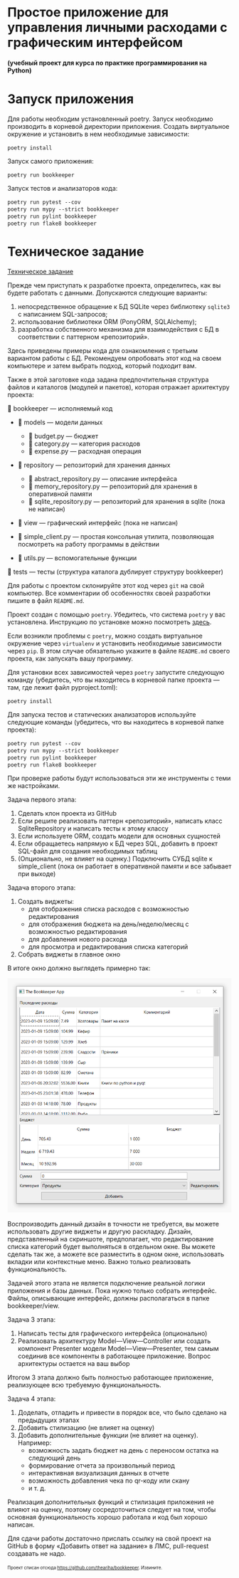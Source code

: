 # Простое приложение для управления личными расходами с графическим интерфейсом
#### (учебный проект для курса по практике программирования на Python)

# Запуск приложения
Для работы необходим установленный poetry. Запуск необходимо производить в корневой директории приложения.
Создать виртуальное окружение и установить в нем необходимые зависимости:
```commandline
poetry install
```
Запуск самого приложения:
```commandline
poetry run bookkeeper
```
Запуск тестов и анализаторов кода:
```commandline
poetry run pytest --cov
poetry run mypy --strict bookkeeper
poetry run pylint bookkeeper
poetry run flake8 bookkeeper
```
# Техническое задание
[Техническое задание](specification.md)

Прежде чем приступать к разработке проекта, определитесь, как вы будете работать с данными. Допускаются следующие варианты:

1. непосредственное обращение к БД SQLite через библиотеку `sqlite3` с написанием SQL-запросов;
1. использование библиотеки ORM (PonyORM, SQLAlchemy);
1. разработка собственного механизма для взаимодействия с БД в соответствии с паттерном «репозиторий».

Здесь приведены примеры кода для ознакомления с третьим вариантом работы с БД. Рекомендуем опробовать этот код на своем компьютере и затем выбрать подход, который подходит вам. 

Также в этой заготовке кода задана предпочтительная структура файлов и каталогов (модулей и пакетов), которая отражает архитектуру проекта:

📁 bookkeeper — исполняемый код 

- 📁 models — модели данных

    - 📄 budget.py — бюджет
    - 📄 category.py — категория расходов
    - 📄 expense.py — расходная операция
- 📁 repository — репозиторий для хранения данных

    - 📄 abstract_repository.py — описание интерфейса
    - 📄 memory_repository.py — репозиторий для хранения в оперативной памяти
    - 📄 sqlite_repository.py — репозиторий для хранения в sqlite (пока не написан)
- 📁 view — графический интерфейс (пока не написан)
- 📄 simple_client.py — простая консольная утилита, позволяющая посмотреть на работу программы в действии
- 📄 utils.py — вспомогательные функции

📁 tests — тесты (структура каталога дублирует структуру bookkeeper)

Для работы с проектом склонируйте этот код через `git` на свой компьютер. Все комментарии об особенностях своей разработки пишите в файл `README.md`.

Проект создан с помощью `poetry`. Убедитесь, что система `poetry` у вас установлена. Инструкцию по установке можно посмотреть [здесь](https://python-poetry.org/docs/).

Если возникли проблемы с `poetry`, можно создать виртуальное окружение через `virtualenv` и установить необходимые зависимости через `pip`. В этом случае обязательно укажите в файле `README.md` своего проекта, как запускать вашу программу.

Для установки всех зависимостей через `poetry` запустите следующую команду (убедитесь, что вы находитесь
в корневой папке проекта — там, где лежит файл pyproject.toml):

```commandline
poetry install
```

Для запуска тестов и статических анализаторов используйте следующие команды (убедитесь, 
что вы находитесь в корневой папке проекта):
```commandline
poetry run pytest --cov
poetry run mypy --strict bookkeeper
poetry run pylint bookkeeper
poetry run flake8 bookkeeper
```

При проверке работы будут использоваться эти же инструменты с теми же настройками.

Задача первого этапа:
1. Сделать клон проекта из GitHub
2. Если решите реализовать паттерн «репозиторий», написать класс SqliteRepository и написать тесты к этому классу
3. Если используете ORM, создать модели для основных сущностей
4. Если обращаетесь напрямую к БД через SQL, добавить в проект SQL-файл для создания необходимых таблиц
5. (Опционально, не влияет на оценку.) Подключить СУБД sqlite к simple_client (пока он работает в оперативной памяти и все забывает при выходе)

Задача второго этапа:
1. Создать виджеты:
   - для отображения списка расходов с возможностью редактирования
   - для отображения бюджета на день/неделю/месяц с возможностью редактирования
   - для добавления нового расхода
   - для просмотра и редактирования списка категорий
2. Собрать виджеты в главное окно

В итоге окно должно выглядеть примерно так:

![](screenshot.png)

Воспроизводить данный дизайн в точности не требуется, вы можете использовать другие
виджеты и другую раскладку. Дизайн, представленный на скриншоте, предполагает, что 
редактирование списка категорий будет выполняться в отдельном окне. Вы можете
сделать так же, а можете все разместить в одном окне, использовать вкладки
или контекстные меню. Важно только реализовать функциональность.

Задачей этого этапа не является подключение реальной логики приложения и базы
данных. Пока нужно только собрать интерфейс. Файлы, описывающие интерфейс,
должны располагаться в папке bookkeeper/view.

Задача 3 этапа:
1. Написать тесты для графического интерфейса (опционально)
2. Реализовать архитектуру Model—View—Controller или создать компонент Presenter модели Model—View—Presenter, тем самым соединив все компоненты
в работающее приложение. Вопрос архитектуры остается на ваш выбор

Итогом 3 этапа должно быть полностью работающее приложение, реализующее всю требуемую
функциональность.

Задача 4 этапа:
1. Доделать, отладить и привести в порядок все, что было сделано на предыдущих этапах
2. Добавить стилизацию (не влияет на оценку)
3. Добавить дополнительные функции (не влияет на оценку). Например:
    - возможность задать бюджет на день с переносом остатка на следующий день
    - формирование отчета за произвольный период
    - интерактивная визуализация данных в отчете
    - возможность добавления чека по qr-коду или скану
    - и т. д.

Реализация дополнительных функций и стилизация приложения не влияют на оценку, поэтому
сосредоточиться следует на том, чтобы основная функциональность хорошо работала
и код был хорошо написан.

Для сдачи работы достаточно прислать ссылку на свой проект на GitHub в форму «Добавить ответ на задание» в ЛМС, 
pull-request создавать не надо.

<sub><sup>Проект списан отсюда https://github.com/theariha/bookkeeper. Извините.</sup></sub>
